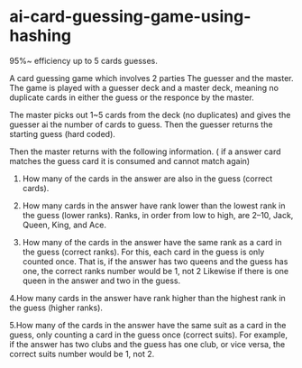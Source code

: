 # ai-card-guessing-game-using-hashing
95%~ efficiency up to 5 cards guesses.

A card guessing game which involves 2 parties
The guesser and the master.
The game is played with a guesser deck and a master deck, meaning no duplicate cards in either the guess or the responce by the master.

The master picks out 1~5 cards from the deck (no duplicates) and gives the guesser ai the number of cards to guess.
Then the guesser returns the starting guess (hard coded).


Then the master returns with the following information. ( if a answer card matches the guess card it is consumed and cannot match again)
1. How many of the cards in the answer are also in the guess (correct cards).

2. How many cards in the answer have rank lower than the lowest rank in the guess (lower ranks). Ranks, in order from low to high, are 2–10, Jack, Queen, King, and Ace.

3. How many of the cards in the answer have the same rank as a card in the guess (correct ranks). For this, each card in the guess is only counted once. That is, if the answer has two queens and the guess has one, the correct ranks number would be 1, not 2 Likewise if there is one queen in the answer and two in the guess.

4.How many cards in the answer have rank higher than the highest rank in the guess (higher ranks).

5.How many of the cards in the answer have the same suit as a card in the guess, only counting a card in the guess once (correct suits). For example, if the answer has two clubs and the guess has one club, or vice versa, the correct suits number would be 1, not 2.
